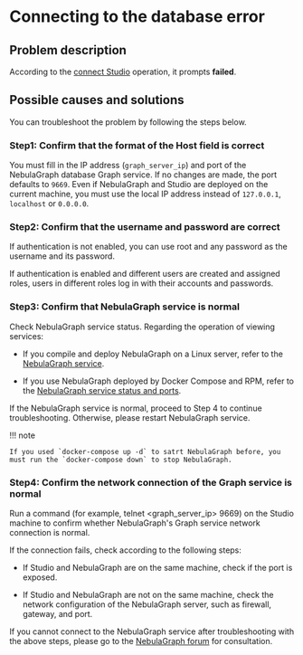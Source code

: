 # Connecting to the database error

## Problem description

According to the [connect Studio](../deploy-connect/st-ug-connect.md) operation, it prompts **failed**.

## Possible causes and solutions

You can troubleshoot the problem by following the steps below.

### Step1: Confirm that the format of the **Host** field is correct

You must fill in the IP address (`graph_server_ip`) and port of the NebulaGraph database Graph service. If no changes are made, the port defaults to `9669`. Even if NebulaGraph and Studio are deployed on the current machine, you must use the local IP address instead of `127.0.0.1`, `localhost` or `0.0.0.0`.

### Step2: Confirm that the **username** and **password** are correct

If authentication is not enabled, you can use root and any password as the username and its password.

If authentication is enabled and different users are created and assigned roles, users in different roles log in with their accounts and passwords.

### Step3: Confirm that NebulaGraph service is normal

Check NebulaGraph service status. Regarding the operation of viewing services:

- If you compile and deploy NebulaGraph on a Linux server, refer to the [NebulaGraph service](../../4.deployment-and-installation/2.compile-and-install-nebula-graph/deploy-nebula-graph-cluster.md).

- If you use NebulaGraph deployed by Docker Compose and RPM, refer to the [NebulaGraph service status and ports](../deploy-connect/st-ug-deploy.md).

If the NebulaGraph service is normal, proceed to Step 4 to continue troubleshooting. Otherwise, please restart NebulaGraph service.

!!! note

    If you used `docker-compose up -d` to satrt NebulaGraph before, you must run the `docker-compose down` to stop NebulaGraph.

### Step4: Confirm the network connection of the Graph service is normal

Run a command (for example, telnet <graph_server_ip> 9669) on the Studio machine to confirm whether NebulaGraph's Graph service network connection is normal.

If the connection fails, check according to the following steps:

- If Studio and NebulaGraph are on the same machine, check if the port is exposed.

- If Studio and NebulaGraph are not on the same machine, check the network configuration of the NebulaGraph server, such as firewall, gateway, and port.

If you cannot connect to the NebulaGraph service after troubleshooting with the above steps, please go to the [NebulaGraph forum](https://discuss.nebula-graph.io) for consultation.